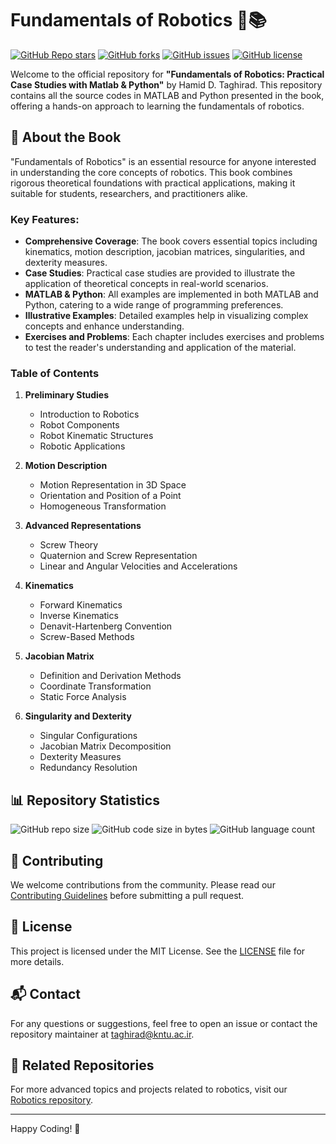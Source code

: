 # Fundamentals of Robotics 🤖📚

[![GitHub Repo stars](https://img.shields.io/github/stars/aras-labs/Fundamentals_of_Robotics?style=social)](https://github.com/aras-labs/Fundamentals_of_Robotics/stargazers)
[![GitHub forks](https://img.shields.io/github/forks/aras-labs/Fundamentals_of_Robotics?style=social)](https://github.com/aras-labs/Fundamentals_of_Robotics/network/members)
[![GitHub issues](https://img.shields.io/github/issues/aras-labs/Fundamentals_of_Robotics)](https://github.com/aras-labs/Fundamentals_of_Robotics/issues)
[![GitHub license](https://img.shields.io/github/license/aras-labs/Fundamentals_of_Robotics)](https://github.com/aras-labs/Fundamentals_of_Robotics/blob/main/LICENSE)

Welcome to the official repository for **"Fundamentals of Robotics: Practical Case Studies with Matlab & Python"** by Hamid D. Taghirad. This repository contains all the source codes in MATLAB and Python presented in the book, offering a hands-on approach to learning the fundamentals of robotics.

## 📖 About the Book

"Fundamentals of Robotics" is an essential resource for anyone interested in understanding the core concepts of robotics. This book combines rigorous theoretical foundations with practical applications, making it suitable for students, researchers, and practitioners alike. 

### Key Features:
- **Comprehensive Coverage**: The book covers essential topics including kinematics, motion description, jacobian matrices, singularities, and dexterity measures.
- **Case Studies**: Practical case studies are provided to illustrate the application of theoretical concepts in real-world scenarios.
- **MATLAB & Python**: All examples are implemented in both MATLAB and Python, catering to a wide range of programming preferences.
- **Illustrative Examples**: Detailed examples help in visualizing complex concepts and enhance understanding.
- **Exercises and Problems**: Each chapter includes exercises and problems to test the reader's understanding and application of the material.

### Table of Contents

1. **Preliminary Studies**
   - Introduction to Robotics
   - Robot Components
   - Robot Kinematic Structures
   - Robotic Applications

2. **Motion Description**
   - Motion Representation in 3D Space
   - Orientation and Position of a Point
   - Homogeneous Transformation

3. **Advanced Representations**
   - Screw Theory
   - Quaternion and Screw Representation
   - Linear and Angular Velocities and Accelerations

4. **Kinematics**
   - Forward Kinematics
   - Inverse Kinematics
   - Denavit-Hartenberg Convention
   - Screw-Based Methods

5. **Jacobian Matrix**
   - Definition and Derivation Methods
   - Coordinate Transformation
   - Static Force Analysis

6. **Singularity and Dexterity**
   - Singular Configurations
   - Jacobian Matrix Decomposition
   - Dexterity Measures
   - Redundancy Resolution

## 📊 Repository Statistics

![GitHub repo size](https://img.shields.io/github/repo-size/aras-labs/Fundamentals_of_Robotics)
![GitHub code size in bytes](https://img.shields.io/github/languages/code-size/aras-labs/Fundamentals_of_Robotics)
![GitHub language count](https://img.shields.io/github/languages/count/aras-labs/Fundamentals_of_Robotics)

## 🤝 Contributing

We welcome contributions from the community. Please read our [Contributing Guidelines](CONTRIBUTING.md) before submitting a pull request.

## 📜 License

This project is licensed under the MIT License. See the [LICENSE](LICENSE) file for more details.

## 📬 Contact

For any questions or suggestions, feel free to open an issue or contact the repository maintainer at [taghirad@kntu.ac.ir](mailto:taghirad@kntu.ac.ir).

## 🔗 Related Repositories

For more advanced topics and projects related to robotics, visit our [Robotics repository](https://github.com/aras-labs/Robotics).

---

Happy Coding! 🎉
